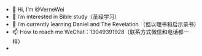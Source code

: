 - 👋 Hi, I’m @VerneWei
- 👀 I’m interested in Bible study（圣经学习）
- 🌱 I’m currently learning  Daniel and The Revelation （但以理书和启示录书）
- 📫 How to reach me WeChat：13049391928（联系方式微信和电话都一样）
- 
<!---
VerneWei/VerneWei is a ✨ special ✨ repository because its `README.md` (this file) appears on your GitHub profile.
You can click the Preview link to take a look at your changes.
--->
<meta name="google-site-verification" content="Pbvy-tLfoTP4Xg_tMpXJc3N6pm6vWoYrjnqFiCsYFro" />
